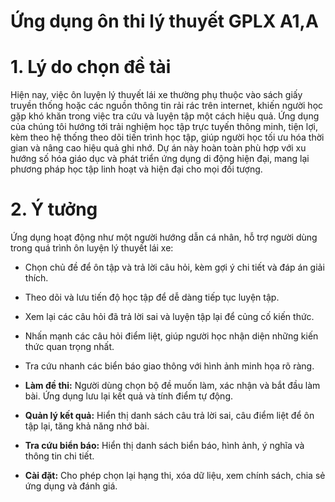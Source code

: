 # Ứng dụng ôn thi lý thuyết GPLX A1,A

# 1. Lý do chọn đề tài
Hiện nay, việc ôn luyện lý thuyết lái xe thường phụ thuộc vào sách giấy truyền thống hoặc các nguồn thông tin rải rác trên internet, khiến người học gặp khó khăn trong việc tra cứu và luyện tập một cách hiệu quả. Ứng dụng của chúng tôi hướng tới trải nghiệm học tập trực tuyến thông minh, tiện lợi, kèm theo hệ thống theo dõi tiến trình học tập, giúp người học tối ưu hóa thời gian và nâng cao hiệu quả ghi nhớ. Dự án này hoàn toàn phù hợp với xu hướng số hóa giáo dục và phát triển ứng dụng di động hiện đại, mang lại phương pháp học tập linh hoạt và hiện đại cho mọi đối tượng.

# 2. Ý tưởng
Ứng dụng hoạt động như một người hướng dẫn cá nhân, hỗ trợ người dùng trong quá trình ôn luyện lý thuyết lái xe:
- Chọn chủ đề để ôn tập và trả lời câu hỏi, kèm gợi ý chi tiết và đáp án giải thích.
- Theo dõi và lưu tiến độ học tập để dễ dàng tiếp tục luyện tập.
- Xem lại các câu hỏi đã trả lời sai và luyện tập lại để củng cố kiến thức.
- Nhấn mạnh các câu hỏi điểm liệt, giúp người học nhận diện những kiến thức quan trọng nhất.
- Tra cứu nhanh các biển báo giao thông với hình ảnh minh họa rõ ràng.


- **Làm đề thi:** Người dùng chọn bộ đề muốn làm, xác nhận và bắt đầu làm bài. Ứng dụng lưu lại kết quả và tính điểm tự động.
- **Quản lý kết quả:** Hiển thị danh sách câu trả lời sai, câu điểm liệt để ôn tập lại, tăng khả năng nhớ bài.
- **Tra cứu biển báo:** Hiển thị danh sách biển báo, hình ảnh, ý nghĩa và thông tin chi tiết.
- **Cài đặt:** Cho phép chọn lại hạng thi, xóa dữ liệu, xem chính sách, chia sẻ ứng dụng và đánh giá.
